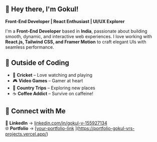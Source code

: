 ## 👋 Hey there, I'm Gokul!  
**Front-End Developer | React Enthusiast | UI/UX Explorer**  

I'm a **Front-End Developer** based in **India**, passionate about building smooth, dynamic, and interactive web experiences. I love working with **React.js, Tailwind CSS, and Framer Motion** to craft elegant UIs with seamless performance.  

## **🏏 Outside of Coding**  
- 🏏 **Cricket** – Love watching and playing  
- 🎮 **Video Games** – Gamer at heart  
- 🌿 **Country Trips** – Exploring new places  
- ☕ **Coffee Addict** – Survive on caffeine!  


## **🔗 Connect with Me**  
📩 **LinkedIn** → [linkedin.com/in/gokul-v-155927134](https://www.linkedin.com/in/gokul-v-155927134/)  
🌐 **Portfolio** → [[your-portfolio-link](https://your-portfolio-link.com)  ](https://portfolio-gokul-vrs-projects.vercel.app/)


<!---
Gokulvr/Gokulvr is a ✨ special ✨ repository because its `README.md` (this file) appears on your GitHub profile.
You can click the Preview link to take a look at your changes.
--->  
